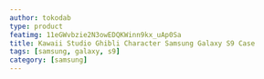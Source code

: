 ```yaml
---
author: tokodab
type: product
featimg: 11eGWvbzie2N3owEDQKWinn9kx_uAp0Sa
title: Kawaii Studio Ghibli Character Samsung Galaxy S9 Case
tags: [samsung, galaxy, s9]
category: [samsung]
---
```

